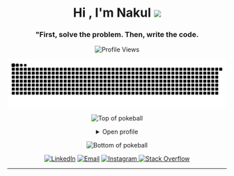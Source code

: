 <h1 align="center"><b>Hi , I'm Nakul </b><img src="https://media.giphy.com/media/hvRJCLFzcasrR4ia7z/giphy.gif" width="35"></h1>
<!--  -->

<h3 align="center">"First, solve the problem. Then, write the code. </h3>


<p align = "center">
	<img src = "https://komarev.com/ghpvc/?username=nakul8920&style=plastic&color=blueviolet" alt = "Profile Views"/>
</p>
<p align = "center">
	<img src = "https://github.com/7oSkaaa/7oSkaaa/blob/output/github-contribution-grid-snake.svg?" alt = "Snake Game"/>
</p>

<div align="center">


![Top of pokeball](https://user-images.githubusercontent.com/44261381/209363264-ac854d3c-2cc2-44c4-928e-8a08d1013f46.png)

<details>
<summary>Open profile</summary>

<br>
<div>
  <div align=center>
      <img height="200" alt="Avatar photo of me" src="https://github.com/10kartik/10kartik/assets/99239411/21742f3f-d9a7-4a53-8530-7d20d51e03a9" alt="Avatar photo of me">
  </div>
  <div align=center>
      <a href="https://git.io/typing-svg"><img src="https://readme-typing-svg.demolab.com/?font=VT323&size=35&duration=3500&pause=300&color=6A0572&center=true&vCenter=true&width=500&lines=Hey%2C+I+am+nakul;Welcome+to+My+GitHub+Profile;Inquisitive+and+Curious+by+nature;Software+and+Computer+Engineer;Backend+and+iOS+Developer;CS2+and+Football+Lover;Hardworking+and+Ambitious;Gym+Freak;Music+and+Programming+Lover" alt="Typing SVG" /></a>
  </div>
</div>

<details>
<summary>About me</summary>

[//]: # (You must have a lf before the markdown element when inside a block for it to work: https://stackoverflow.com/questions/29368902/how-can-i-wrap-my-markdown-in-an-html-div)

<div align="center">
<p>Hey there! I'm <b>Nakul</b>, a <b>BSc Data Science student (2nd year)</b> with a strong passion for <b>AI, Machine Learning, Data Science,</b> and <b>Web Development</b>. I enjoy front-end development occasionally, crafting visually appealing and interactive user interfaces.</p>
	
<p>I have hands-on experience with various coding tools and technologies, including:</p>
<p>💻 <b>Programming & Data Tools:</b> Python, SQL, MongoDB, Power BI, Excel</p>
<p>🤖 <b>AI & ML:</b> Machine Learning, Statistics, Data Analytics, Automation</p>
<p>🌐 <b>Web Development:</b> HTML, CSS, JavaScript, React, ASP.NET</p>
<p>📂 <b>Version Control & Cloud:</b> GitHub, AWS, Odoo</p>

<p>My GitHub repository features multiple projects, including a <b>Netflix Clone, game projects,</b> a <b>Sentiment Analysis tool for social media,</b> and more. I love creating solutions that blend innovation with efficiency.</p>

<p>When I’m not coding, you'll find me <b>reading books 📚, listening to music 🎵,</b> or exploring the latest tech trends. I'm always looking to <b>learn, collaborate,</b> and build something impactful!</p>

<p>🚀 <b>Let’s connect and innovate together!</b></p>



</div>

</details>
 <details>
  <summary>Tools</summary>
  <div align="center">
    
<kbd>Programming Languages</kbd>
    <br><br>
    <img width="30px" src="https://cdn.jsdelivr.net/gh/devicons/devicon/icons/python/python-original.svg" alt="Python" title="Python" />
    <img width="30px" src="https://cdn.jsdelivr.net/gh/devicons/devicon/icons/mysql/mysql-original.svg" alt="SQL" title="SQL" />
    <br><br>

 <kbd>Front-end</kbd>
    <br><br>
    <img width="30px" src="https://cdn.jsdelivr.net/gh/devicons/devicon/icons/html5/html5-original.svg" alt="HTML" title="HTML"/> 
    <img width="30px" src="https://cdn.jsdelivr.net/gh/devicons/devicon/icons/css3/css3-plain-wordmark.svg" alt="CSS" title="CSS"/>  
    <img width="30px" src="https://cdn.jsdelivr.net/gh/devicons/devicon/icons/react/react-original.svg" alt="React" title="ReactJS"/>
    <img width="30px" src="https://cdn.jsdelivr.net/gh/devicons/devicon/icons/javascript/javascript-original.svg" alt="JavaScript" title="JavaScript"/>
    <br><br>

<kbd>Database</kbd>
    <br><br>
    <img width="50px" src="https://github.com/user-attachments/assets/74e664af-012f-4040-90f8-6d28429793c6" alt="MySQL" title="MySQL"/>
    <img width="30px" src="https://cdn.jsdelivr.net/gh/devicons/devicon/icons/mongodb/mongodb-plain.svg" alt="MongoDB" title="MongoDB"/>
    <img width="30px" src="https://cdn.jsdelivr.net/gh/devicons/devicon/icons/postgresql/postgresql-original.svg" alt="PostgreSQL" title="PostgreSQL"/>
    <img width="60px" src="https://cdn.jsdelivr.net/gh/devicons/devicon/icons/oracle/oracle-original.svg" alt="Oracle" title="Oracle"/>
    <br><br>

<kbd>Cloud & Deployment</kbd>
    <br><br>
    <img width="30px" src="https://user-images.githubusercontent.com/25181517/183896132-54262f2e-6d98-41e3-8888-e40ab5a17326.png" alt="AWS" title="AWS"/>
    <img width="30px" src="https://github.com/user-attachments/assets/826ee537-7a90-4411-809b-0aec43b66cf7" alt="GCP" title="GCP"/>
    <img width="30px" src="https://cdn.jsdelivr.net/gh/devicons/devicon/icons/git/git-plain.svg" alt="Git" title="Git"/>
    <br><br>

<kbd>AI & Data Science</kbd>
    <br><br>
    <img width="30px" src="https://cdn.jsdelivr.net/gh/devicons/devicon/icons/numpy/numpy-original.svg" alt="NumPy" title="NumPy"/>
    <img width="30px" src="https://cdn.jsdelivr.net/gh/devicons/devicon/icons/pandas/pandas-original.svg" alt="Pandas" title="Pandas"/>
    <img width="30px" src="https://github.com/user-attachments/assets/5520820d-15b2-4986-a963-dc9d61927946" alt="Machine Learning" title="Machine Learning"/>
    <img width="30px" src="https://github.com/user-attachments/assets/97a1d89b-41e4-488d-8cd7-87e4bd76e691" alt="Statistics" title="Statistics"/>
    <img width="30px" src="https://freelogopng.com/images/all_img/1681038242chatgpt-logo-png.png" alt="ChatGPT" title="ChatGPT"/>
    <img width="30px" src="https://crystalpng.com/wp-content/uploads/2025/01/deepseek-logo-01.png" alt="Deepseek" title="Deepseek"/>
    <br><br>

<kbd>Tools</kbd>
    <br><br>
    <img width="30px" src="https://cdn.jsdelivr.net/gh/devicons/devicon/icons/vscode/vscode-original.svg" alt="VSCode" title="VS Code"/>
    <img width="30px" src="https://cdn.jsdelivr.net/gh/devicons/devicon/icons/jupyter/jupyter-original.svg" alt="Jupyter" title="Jupyter"/>
    <img width="30px" src="https://cdn.jsdelivr.net/gh/devicons/devicon/icons/pycharm/pycharm-original.svg" alt="PyCharm" title="PyCharm IDE"/>
    <img width="30px" src="https://cdn.jsdelivr.net/gh/devicons/devicon/icons/spyder/spyder-original.svg" alt="Spyder" title="Spyder"/>
    <img width="30px" src="https://cdn.jsdelivr.net/gh/devicons/devicon/icons/mongodb/mongodb-original.svg" alt="MongoDB" title="MongoDB"/>
    <img width="30px" src="https://cdn.jsdelivr.net/gh/devicons/devicon/icons/postgresql/postgresql-original.svg" alt="PostgreSQL" title="PostgreSQL"/>
    <img width="30px" src="https://cdn.jsdelivr.net/gh/devicons/devicon/icons/replit/replit-original.svg" alt="Replit" title="Replit"/>
    <br><br>
    
  </div>
</details>

<details>
  <summary>GitHub Stats</summary>
  <h3>My GitHub Stats</h3>
<img align="right" alt="Coding" width="300" src="https://cdn.dribbble.com/users/1277312/screenshots/14733298/media/39b1045e593737587dd60e42c8422d1f.gif" >
<br>


<p><img align="left" src="https://github-readme-stats.vercel.app/api/top-langs?username=nakul8920&show_icons=true&theme=dark&locale=en&layout=compact" alt="nakul8920" /></p>

<br><br><br><br><br><br><br>
<p>&nbsp;<img align="left" src="https://github-readme-stats.vercel.app/api?username=nakul8920&show_icons=true&theme=dark&locale=en" alt="nakul8920" /></p>
<br><br><br><br><br><br><br><br><br><br>
	
</details>



<details>
  <summary>Quote of the day</summary>
  <br>
  <blockquote>
    “A bug is never just a mistake. It represents something bigger. An error of thinking. That makes you who you are.”
    <br><strong>Mr. Robot - Elliot Alderson</strong>
  </blockquote>
</details>

<details>
  <summary>Free DOSE hit</summary>
  <br>
  <small><i>DOSE (dopamine, oxytocin, serotonin & endorphin), refresh page if dose was ineffective.</i></small>
  <br>
  <div align="center"><img src="https://readme-jokes.vercel.app/api?theme=monokai" alt="Jokes Card" /></div>
</details>

<details>
<summary>What can I do for you?</summary>
<table style="border: none">
  <tr>
  <td width="50%" valign="top">

[//]: # (Fighting against markdown and blocks isn't easy, indentation is catastrophic)

## Let's Work on Your Project Together!

If you have any questions about web development, writing mistake-free documentation or AI, feel free to <a href="mailto:kkapgate5@gmail.com">contact me by email</a>, I won't bite, I promise.

  </td>
  <td width="50%" valign="top">

## It's not perfect, isn't it?

**<img alt="Feedback" src="https://img.shields.io/badge/Ask%20me-anything-1abc9c.svg">**

<blockquote>“I think it’s very important to have a feedback loop, where you’re constantly thinking about what you’ve done and how you could be doing it better.”
<br><strong>– Elon Musk</strong></blockquote>

  </td>
  </tr>
</table>
</details>

</details>

![Bottom of pokeball](https://user-images.githubusercontent.com/44261381/209363271-905d2a5e-8a18-44c0-a450-45dddd4d5036.png)

</div>

<div align=center>
 <a href="https://www.linkedin.com/in/nakul-jangra-b7892329a/" target="_blank"><img src="https://img.shields.io/static/v1?style=for-the-badge&message=LinkedIn&color=0A66C2&logo=LinkedIn&logoColor=FFFFFF&label=" alt="LinkedIn" /></a>
<a href="mailto:nakuljangid99@gmail.com?subject=Hi%20Nakul%20,%20nice%20to%20meet%20you!" target="_blank"><img alt="Email" src="https://img.shields.io/static/v1?style=for-the-badge&message=Gmail&color=EA4335&logo=Gmail&logoColor=FFFFFF&label=" /></a>
<a href="https://www.instagram.com/nakul__jangra/" target="_blank">
  <img alt="Instagram" src="https://img.shields.io/badge/Instagram-E4405F?style=for-the-badge&logo=instagram&logoColor=white" />
</a>
<a href="https://stackoverflow.com/users/29509094/nakul-jangra" target="_blank">
  <img alt="Stack Overflow" src="https://img.shields.io/badge/Stack%20Overflow-F58025?style=for-the-badge&logo=stackoverflow&logoColor=white" />
</a>



------
